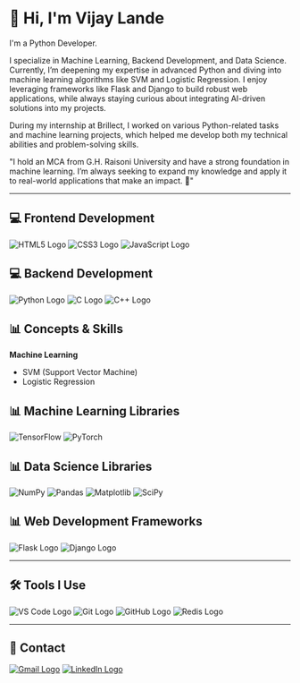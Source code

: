 # 👋 Hi, I'm Vijay Lande
I'm a Python Developer.

I specialize in Machine Learning, Backend Development, and Data Science. Currently, I’m deepening my expertise in advanced Python and diving into machine learning algorithms like SVM and Logistic Regression. I enjoy leveraging frameworks like Flask and Django to build robust web applications, while always staying curious about integrating AI-driven solutions into my projects.

During my internship at Brillect, I worked on various Python-related tasks and machine learning projects, which helped me develop both my technical abilities and problem-solving skills.

"I hold an MCA from G.H. Raisoni University and have a strong foundation in machine learning. I’m always seeking to expand my knowledge and apply it to real-world applications that make an impact. 🚀"

---

## 💻 Frontend Development
![HTML5 Logo](https://img.icons8.com/color/48/000000/html-5--v1.png)
![CSS3 Logo](https://img.icons8.com/color/48/000000/css3.png)
![JavaScript Logo](https://img.icons8.com/color/48/000000/javascript--v1.png)

## 💻 Backend Development

![Python Logo](https://img.icons8.com/color/48/000000/python--v1.png)
![C Logo](https://img.icons8.com/color/48/000000/c-programming.png)
![C++ Logo](https://img.icons8.com/color/48/000000/c-plus-plus-logo.png)


## 📊 Concepts & Skills

**Machine Learning**  
- SVM (Support Vector Machine)  
- Logistic Regression  

## 📊 Machine Learning Libraries
![TensorFlow](https://img.shields.io/badge/-white?style=for-the-badge&logo=tensorflow&logoColor=FF6F00)
![PyTorch](https://img.shields.io/badge/-white?style=for-the-badge&logo=pytorch&logoColor=EE4C2C)

## 📊 Data Science Libraries
![NumPy](https://img.shields.io/badge/-white?style=for-the-badge&logo=numpy&logoColor=013243)
![Pandas](https://img.shields.io/badge/-white?style=for-the-badge&logo=pandas&logoColor=150458)
![Matplotlib](https://img.shields.io/badge/-white?style=for-the-badge&logo=plotly&logoColor=003C60)
![SciPy](https://img.shields.io/badge/-white?style=for-the-badge&logo=scipy&logoColor=8CA0FF)




## 📊 Web Development Frameworks
![Flask Logo](https://img.icons8.com/ios/50/000000/flask.png)
![Django Logo](https://img.icons8.com/color/48/000000/django.png)


---

## 🛠 Tools I Use
![VS Code Logo](https://img.icons8.com/color/48/000000/visual-studio-code-2019.png)
![Git Logo](https://img.icons8.com/color/48/000000/git.png)
![GitHub Logo](https://img.icons8.com/glyph-neue/48/000000/github.png)
![Redis Logo](https://img.icons8.com/ios-filled/50/000000/redis.png) 


---

## 🔗 Contact

[![Gmail Logo](https://img.icons8.com/fluency/48/000000/gmail-new.png)](mailto:vijaylande44548@gmail.com)
[![LinkedIn Logo](https://img.icons8.com/fluency/48/000000/linkedin.png)](https://www.linkedin.com/in/vijay-lande014/)
